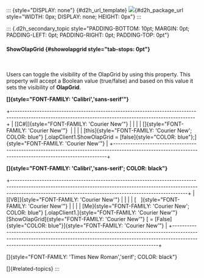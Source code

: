 ::: {style="DISPLAY: none"}
[](ms-xhelp:///?Id=d2h_url_template){#d2h_url_template} ![](!package_url!){#d2h_package_url style="WIDTH: 0px; DISPLAY: none; HEIGHT: 0px"}
:::

::: {.d2h_secondary_topic style="PADDING-BOTTOM: 10pt; MARGIN: 0pt; PADDING-LEFT: 0pt; PADDING-RIGHT: 0pt; PADDING-TOP: 0pt"}
#### ShowOlapGrid {#showolapgrid style="tab-stops: 0pt"}

 

Users can toggle the visibility of the OlapGrid by using this property. This property will accept a Boolean value (true/false) and based on this value it sets the visibility of **OlapGrid**.

**[]{style="FONT-FAMILY: 'Calibri','sans-serif'"}**  

+---------------------------------------------------------------------------------------------------------------------------------------------------------+
| [\[C#\]]{style="FONT-FAMILY: 'Courier New'"}                                                                                                            |
|                                                                                                                                                         |
| []{style="FONT-FAMILY: 'Courier New'"}                                                                                                                  |
|                                                                                                                                                         |
| [this]{style="FONT-FAMILY: 'Courier New'; COLOR: blue"} [.olapClient1.ShowOlapGrid = [false]{style="COLOR: blue"};]{style="FONT-FAMILY: 'Courier New'"} |
+---------------------------------------------------------------------------------------------------------------------------------------------------------+

**[]{style="FONT-FAMILY: 'Calibri','sans-serif'; COLOR: black"}**  

+------------------------------------------------------------------------------------------------------------------------------------------------------------------------------------------------------------------------------------+
| [\[VB\]]{style="FONT-FAMILY: 'Courier New'"}                                                                                                                                                                                       |
|                                                                                                                                                                                                                                    |
| [   ]{style="FONT-FAMILY: 'Courier New'"}                                                                                                                                                                                          |
|                                                                                                                                                                                                                                    |
| [Me]{style="FONT-FAMILY: 'Courier New'; COLOR: blue"} [.olapClient1.]{style="FONT-FAMILY: 'Courier New'"} [ShowOlapGrid]{style="FONT-FAMILY: 'Courier New'"} [ = [False]{style="COLOR: blue"}]{style="FONT-FAMILY: 'Courier New'"} |
+------------------------------------------------------------------------------------------------------------------------------------------------------------------------------------------------------------------------------------+

[]{style="FONT-FAMILY: 'Times New Roman','serif'; COLOR: black"} 

[]{#related-topics}
:::
